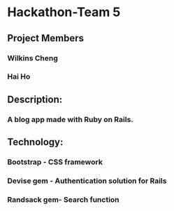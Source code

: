 <h1>Hackathon-Team 5
<h2>Project Members

<h3>Wilkins Cheng
<h3>Hai Ho

<h2>Description:

<h3>A blog app made with Ruby on Rails.

<h2>Technology:

<h3>Bootstrap - CSS framework

<h3>Devise gem - Authentication solution for Rails
<h3>Randsack gem- Search function 
